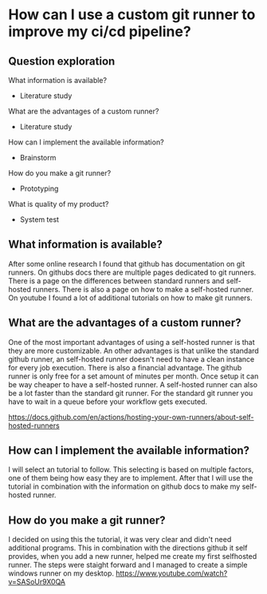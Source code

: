 # How can I use a custom git runner to improve my ci/cd pipeline?

## Question exploration

What information is available?
- Literature study

What are the advantages of a custom runner?
- Literature study

How can I implement the available information?
- Brainstorm

How do you make a git runner?
- Prototyping

What is quality of my product?
- System test

## What information is available?

After some online research I found that github has documentation on git runners. On githubs docs there are multiple pages dedicated to git runners. There is a page on the differences between standard runners and self-hosted runners. There is also a page on how to make a self-hosted runner. On youtube I found a lot of additional tutorials on how to make git runners.

## What are the advantages of a custom runner?
One of the most important advantages of using a self-hosted runner is that they are more customizable. An other advantages is that unlike the standard github runner, an self-hosted runner doesn't need to have a clean instance for every job execution. There is also a financial advantage. The github runner is only free for a set amount of minutes per month. Once setup it can be way cheaper to have a self-hosted runner. A self-hosted runner can also be a lot faster than the standard git runner. For the standard git runner you have to wait in a queue before your workflow gets executed.

https://docs.github.com/en/actions/hosting-your-own-runners/about-self-hosted-runners

## How can I implement the available information?
I will select an tutorial to follow. This selecting is based on multiple factors, one of them being how easy they are to implement. After that I will use the tutorial in combination with the information on github docs to make my self-hosted runner.

## How do you make a git runner?
I decided on using this the tutorial, it was very clear and didn't need additional programs. This in combination with the directions github it self provides, when you add a new runner, helped me create my first selfhosted runner. The steps were staight forward and I managed to create a simple windows runner on my desktop. 
https://www.youtube.com/watch?v=SASoUr9X0QA

